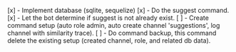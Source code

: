 [x] - Implement database (sqlite, sequelize)
[x] - Do the suggest command. 
[x] - Let the bot determine if suggest is not already exist.
[ ] - Create command setup (auto role admin, auto create channel 'suggestions', log channel with similarity trace).
[ ] - Do command backup, this command delete the existing setup (created channel, role, and related db data). 


 